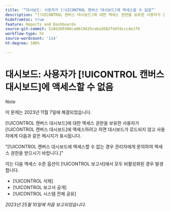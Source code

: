 ```yaml
---
title: '“대시보드: 사용자가 [!UICONTROL 캔버스 대시보드]에 액세스할 수 없음”'
description: “[!UICONTROL 캔버스 대시보드]에 대한 액세스 권한을 보유한 사용자가 [!UICONTROL 캔버스 대시보드]에 액세스하려고 하면 대시보드가 ​​로드되지 않고 사용자에게 메시지가 표시됩니다.”
hidefromtoc: true
feature: Reports and Dashboards
source-git-commit: 510d269306ca0619435caba2682fd4fdccc4e1f9
workflow-type: ht
source-wordcount: '114'
ht-degree: 100%

---
```



# 대시보드: 사용자가 [!UICONTROL 캔버스 대시보드]에 액세스할 수 없음

>[!NOTE]
>
>이 문제는 2023년 11월 7일에 해결되었습니다.

[!UICONTROL 캔버스 대시보드]에 대한 액세스 권한을 보유한 사용자가 [!UICONTROL 캔버스 대시보드]에 액세스하려고 하면 대시보드가 &#x200B;&#x200B;로드되지 않고 사용자에게 다음과 같은 메시지가 표시됩니다.

&quot;[!UICONTROL 캔버스 대시보드에 액세스할 수 없는 경우 관리자에게 문의하여 액세스 권한을 받으시기 바랍니다.]&quot;

이는 다음 액세스 수준 옵션이 [!UICONTROL 보고서]에서 모두 비활성화된 경우 발생합니다.

* [!UICONTROL 삭제]
* [!UICONTROL 보고서 공개]
* [!UICONTROL 시스템 전체 공유]

_2023년 25월 10일에 처음 보고되었습니다._

